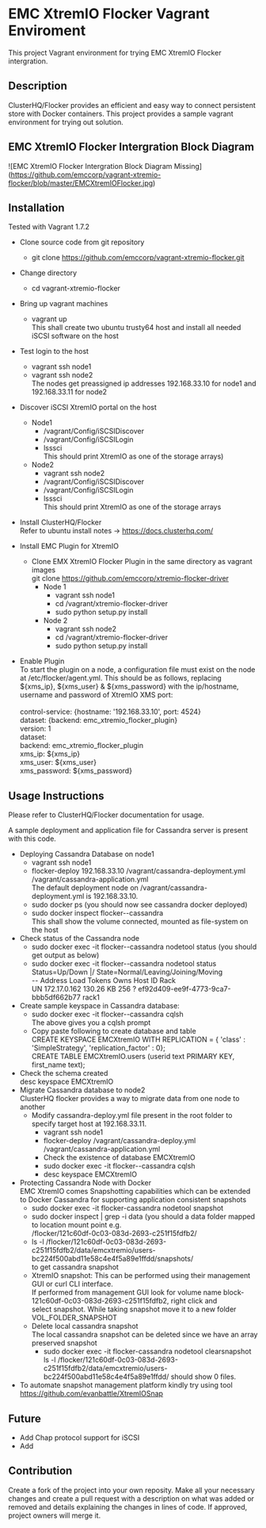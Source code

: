 EMC XtremIO Flocker Vagrant Enviroment
======================
This project Vagrant environment for trying EMC XtremIO Flocker intergration.

## Description
ClusterHQ/Flocker provides an efficient and easy way to connect persistent store with Docker containers. This project provides a sample vagrant environment for trying out solution.
## EMC XtremIO Flocker Intergration Block Diagram
![EMC XtremIO Flocker Intergration Block Diagram Missing] 
(https://github.com/emccorp/vagrant-xtremio-flocker/blob/master/EMCXtremIOFlocker.jpg)
## Installation
Tested with Vagrant 1.7.2
- Clone source code from git repository
    * git clone https://github.com/emccorp/vagrant-xtremio-flocker.git
- Change directory
    * cd vagrant-xtremio-flocker
- Bring up vagrant machines
    * vagrant up<br>
    This shall create two ubuntu trusty64 host and install all needed iSCSI software on the host
- Test login to the host<br>
    * vagrant ssh node1
    * vagrant ssh node2<br>
    The nodes get preassigned ip addresses 192.168.33.10 for node1 and 192.168.33.11 for node2
- Discover iSCSI XtremIO portal on the host
    - Node1
        * /vagrant/Config/iSCSIDiscover <EMC XtremIO iSCSI Portal IP>
        * /vagrant/Config/iSCSILogin <EMC XtremIO iSCSI Portal IP>
        * lsssci<br>
            This should print XtremIO as one of the storage arrays)
    - Node2
        * vagrant ssh node2
        * /vagrant/Config/iSCSIDiscover <EMC XtremIO iSCSI Portal IP>
        * /vagrant/Config/iSCSILogin <EMC XtremIO iSCSI Portal IP>
        * lsssci<br>
            This should print XtremIO as one of the storage arrays

- Install ClusterHQ/Flocker<br>
 Refer to ubuntu install notes -> https://docs.clusterhq.com/
- Install EMC Plugin for XtremIO
    * Clone EMX XtremIO Flocker Plugin in the same directory as vagrant images<br>
        git clone https://github.com/emccorp/xtremio-flocker-driver
        * Node 1
            * vagrant ssh node1
            * cd /vagrant/xtremio-flocker-driver
            * sudo python setup.py install
        * Node 2
            * vagrant ssh node2
             * cd /vagrant/xtremio-flocker-driver
            * sudo python setup.py install
- Enable Plugin<br>
    To start the plugin on a node, a configuration file must exist on the node at /etc/flocker/agent.yml. This should be     as follows, replacing ${xms_ip}, ${xms_user} & ${xms_password} with the ip/hostname, username and password of XtremIO XMS port:<br><br>
control-service: {hostname: '192.168.33.10', port: 4524} <br>
dataset: {backend: emc_xtremio_flocker_plugin} <br>
version: 1 <br>
dataset: <br>
   backend: emc_xtremio_flocker_plugin <br>
   xms_ip: ${xms_ip} <br> 
   xms_user: ${xms_user} <br>
   xms_password: ${xms_password} <br>

## Usage Instructions
Please refer to ClusterHQ/Flocker documentation for usage. <br>

A sample deployment and application file for Cassandra server is present with this code.<br>
- Deploying Cassandra Database on node1
    * vagrant ssh node1
    * flocker-deploy 192.168.33.10 /vagrant/cassandra-deployment.yml /vagrant/cassandra-application.yml<br>
    The default deployment node on /vagrant/cassandra-deployment.yml is 192.168.33.10.
    * sudo docker ps (you should now see cassandra docker deployed)
    * sudo docker inspect flocker--cassandra <br>
    This shall show the volume connected, mounted as file-system on the host
- Check status of the Cassandra node
    * sudo docker exec -it flocker--cassandra nodetool status (you should get output as below)
    * sudo docker exec -it flocker--cassandra nodetool status<br>
	Status=Up/Down |/ State=Normal/Leaving/Joining/Moving<br>
	--  Address       Load       Tokens  Owns    Host ID                               Rack<br>
	UN  172.17.0.162  130.26 KB  256     ?       ef92d409-ee9f-4773-9ca7-bbb5df662b77  rack1<br>
- Create sample keyspace in Cassandra database:
    * sudo docker exec -it flocker--cassandra cqlsh<br>
        The above gives you a cqlsh prompt
    * Copy paste following to create database and table<br>
     CREATE KEYSPACE EMCXtremIO WITH REPLICATION = { 'class' : 'SimpleStrategy', 'replication_factor' : 0};<br>
    CREATE TABLE EMCXtremIO.users (userid text PRIMARY KEY, first_name text);
- Check the schema created<br>
    desc keyspace EMCXtremIO
- Migrate Cassandra database to node2<br>
  ClusterHQ flocker provides a way to migrate data from one node to another
    * Modify cassandra-deploy.yml file present in the root folder to specify target host at 192.168.33.11.
        * vagrant ssh node1
        * flocker-deploy /vagrant/cassandra-deploy.yml /vagrant/cassandra-application.yml
        * Check the existence of database EMCXtremIO
        * sudo docker exec -it flocker--cassandra cqlsh
        * desc keyspace EMCXtremIO
- Protecting Cassandra Node with Docker<br>
  EMC XtremIO comes Snapshotting capabilities which can be extended to Docker Cassandra for supporting application consistent snapshots
    * sudo docker exec -it flocker-cassandra nodetool snapshot
    * sudo docker inspect | grep -i data (you should a data folder mapped to location mount point e.g.<br>
      /flocker/121c60df-0c03-083d-2693-c251f15fdfb2/
    * ls -l /flocker/121c60df-0c03-083d-2693-c251f15fdfb2/data/emcxtremio/users-bc224f500abd11e58c4e4f5a89e1ffdd/snapshots/<br>
    to get cassandra snapshot
    * XtremIO snapshot: This can be performed using their management GUI or curl CLI interface.<br>
   If performed from management GUI look for volume name block-121c60df-0c03-083d-2693-c251f15fdfb2, right click and <br>    select snapshot. While taking snapshot move it to a new folder VOL_FOLDER_SNAPSHOT
    * Delete local cassandra snapshot<br>
    The local cassandra snapshot can be deleted since we have an array preserved snapshot
        * sudo docker exec -it flocker-cassandra nodetool clearsnapshot<br>
        ls -l /flocker/121c60df-0c03-083d-2693-c251f15fdfb2/data/emcxtremio/users-bc224f500abd11e58c4e4f5a89e1ffdd/
   should show 0 files.
- To automate snapshot management platform kindly try using tool<br>
https://github.com/evanbattle/XtremIOSnap

## Future
- Add Chap protocol support for iSCSI
- Add 

## Contribution
Create a fork of the project into your own reposity. Make all your necessary changes and create a pull request with a description on what was added or removed and details explaining the changes in lines of code. If approved, project owners will merge it.


